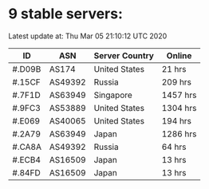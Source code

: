 # 9 stable servers:

Latest update at: Thu Mar 05 21:10:12 UTC 2020

| ID | ASN | Server Country | Online |
| -- | --- | -------------- | ------ |
| #.D09B | AS174 | United States | 21 hrs |
| #.15CF | AS49392 | Russia | 209 hrs |
| #.7F1D | AS63949 | Singapore | 1457 hrs |
| #.9FC3 | AS53889 | United States | 1304 hrs |
| #.E069 | AS40065 | United States | 194 hrs |
| #.2A79 | AS63949 | Japan | 1286 hrs |
| #.CA8A | AS49392 | Russia | 64 hrs |
| #.ECB4 | AS16509 | Japan | 13 hrs |
| #.84FD | AS16509 | Japan | 13 hrs |

